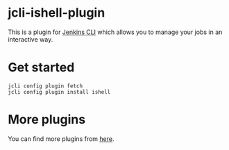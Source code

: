 # jcli-ishell-plugin
This is a plugin for [Jenkins CLI](https://github.com/jenkins-zh/jenkins-cli/) which allows you to manage your jobs in an interactive way.

# Get started
```
jcli config plugin fetch
jcli config plugin install ishell
```

# More plugins
You can find more plugins from [here](https://github.com/jenkins-zh/jcli-plugins).
